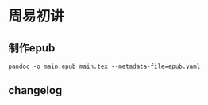# 周易初讲



## 制作epub

```
pandoc -o main.epub main.tex --metadata-file=epub.yaml
```





## changelog



